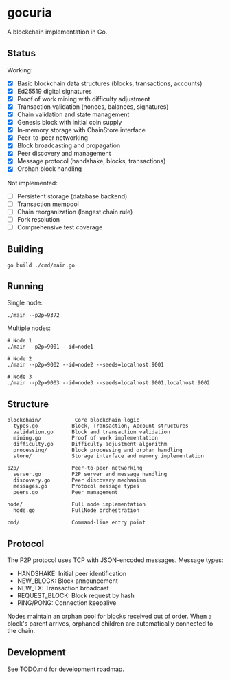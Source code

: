 # gocuria

A blockchain implementation in Go.

## Status

Working:
- [x] Basic blockchain data structures (blocks, transactions, accounts)
- [x] Ed25519 digital signatures
- [x] Proof of work mining with difficulty adjustment
- [x] Transaction validation (nonces, balances, signatures)
- [x] Chain validation and state management
- [x] Genesis block with initial coin supply
- [x] In-memory storage with ChainStore interface
- [x] Peer-to-peer networking
- [x] Block broadcasting and propagation
- [x] Peer discovery and management
- [x] Message protocol (handshake, blocks, transactions)
- [x] Orphan block handling

Not implemented:
- [ ] Persistent storage (database backend)
- [ ] Transaction mempool
- [ ] Chain reorganization (longest chain rule)
- [ ] Fork resolution
- [ ] Comprehensive test coverage

## Building

```
go build ./cmd/main.go
```

## Running

Single node:
```
./main --p2p=9372
```

Multiple nodes:
```
# Node 1
./main --p2p=9001 --id=node1

# Node 2
./main --p2p=9002 --id=node2 --seeds=localhost:9001

# Node 3
./main --p2p=9003 --id=node3 --seeds=localhost:9001,localhost:9002
```

## Structure

```
blockchain/           Core blockchain logic
  types.go           Block, Transaction, Account structures
  validation.go      Block and transaction validation
  mining.go          Proof of work implementation
  difficulty.go      Difficulty adjustment algorithm
  processing/        Block processing and orphan handling
  store/             Storage interface and memory implementation

p2p/                 Peer-to-peer networking
  server.go          P2P server and message handling
  discovery.go       Peer discovery mechanism
  messages.go        Protocol message types
  peers.go           Peer management

node/                Full node implementation
  node.go            FullNode orchestration

cmd/                 Command-line entry point
```

## Protocol

The P2P protocol uses TCP with JSON-encoded messages. Message types:

- HANDSHAKE: Initial peer identification
- NEW_BLOCK: Block announcement
- NEW_TX: Transaction broadcast
- REQUEST_BLOCK: Block request by hash
- PING/PONG: Connection keepalive

Nodes maintain an orphan pool for blocks received out of order. When a block's
parent arrives, orphaned children are automatically connected to the chain.

## Development

See TODO.md for development roadmap.